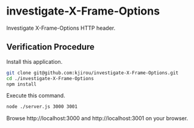 # investigate-X-Frame-Options
Investigate X-Frame-Options HTTP header.

## Verification Procedure

Install this application.
```bash
git clone git@github.com:kjirou/investigate-X-Frame-Options.git
cd ./investigate-X-Frame-Options
npm install
```

Execute this command.
```bash
node ./server.js 3000 3001
```

Browse http://localhost:3000 and http://localhost:3001 on your browser.
